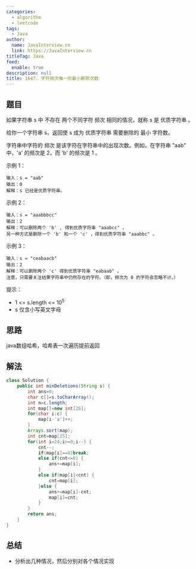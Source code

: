 ```yaml
---
categories: 
  - algorithm
  - leetcode
tags: 
  - Java
author: 
  name: JavaInterview.cn
  link: https://JavaInterview.cn
titleTag: Java
feed: 
  enable: true
description: null
title: 1647. 字符频次唯一的最小删除次数
---
```


## 题目

如果字符串 s 中 不存在 两个不同字符 频次 相同的情况，就称 s 是 优质字符串 。

给你一个字符串 s，返回使 s 成为 优质字符串 需要删除的 最小 字符数。

字符串中字符的 频次 是该字符在字符串中的出现次数。例如，在字符串 "aab" 中，'a' 的频次是 2，而 'b' 的频次是 1 。



示例 1：

    输入：s = "aab"
    输出：0
    解释：s 已经是优质字符串。
示例 2：

    输入：s = "aaabbbcc"
    输出：2
    解释：可以删除两个 'b' , 得到优质字符串 "aaabcc" 。
    另一种方式是删除一个 'b' 和一个 'c' ，得到优质字符串 "aaabbc" 。
示例 3：

    输入：s = "ceabaacb"
    输出：2
    解释：可以删除两个 'c' 得到优质字符串 "eabaab" 。
    注意，只需要关注结果字符串中仍然存在的字符。（即，频次为 0 的字符会忽略不计。）


提示：

* 1 <= s.length <= 10<sup>5</sup>
* s 仅含小写英文字母

## 思路

java数组哈希，哈希表一次遍历提前返回

## 解法
```java
class Solution {
    public int minDeletions(String s) {
        int ans=0;
        char c[]=s.toCharArray();
        int n=c.length;
        int map[]=new int[26];
        for(char i:c) {
        	map[i-'a']++;
        }
        Arrays.sort(map);
        int cnt=map[25];
        for(int i=24;i>=0;i--) {
        	cnt--;
            if(map[i]==0)break;
        	else if(cnt<=0) {
        		ans+=map[i];
        	}
        	else if(map[i]<cnt) {
        		cnt=map[i];
        	}else {
        		ans+=map[i]-cnt;
        		map[i]=cnt;
        	}
        }
        return ans;
    }
}

```

## 总结

- 分析出几种情况，然后分别对各个情况实现 
